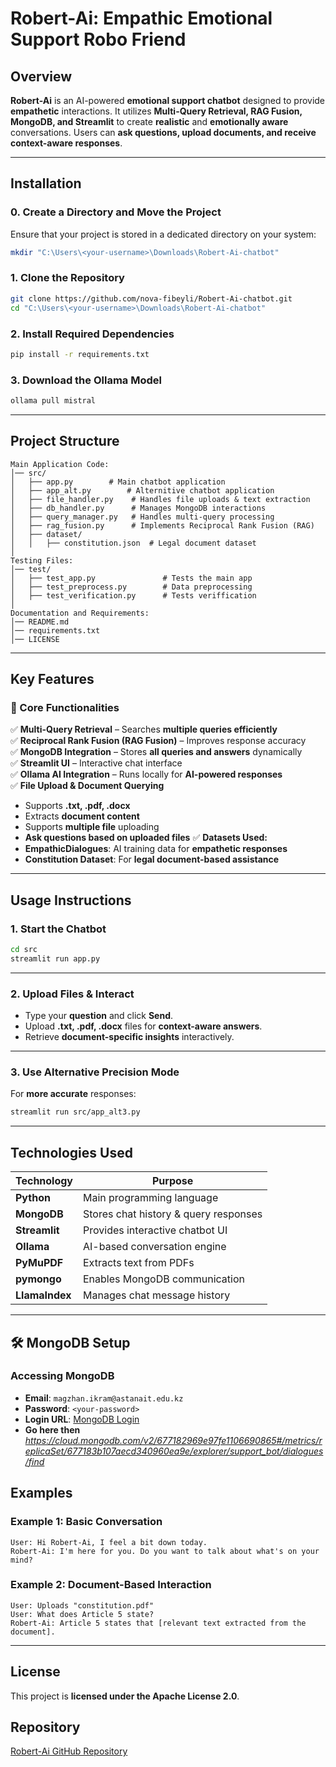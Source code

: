 # Robert-Ai: Empathic Emotional Support Robo Friend

## Overview

**Robert-Ai** is an AI-powered **emotional support chatbot** designed to provide **empathetic** interactions. It utilizes **Multi-Query Retrieval, RAG Fusion, MongoDB, and Streamlit** to create **realistic** and **emotionally aware** conversations. Users can **ask questions, upload documents, and receive context-aware responses**.

---

## Installation

### 0. Create a Directory and Move the Project

Ensure that your project is stored in a dedicated directory on your system:

```bash
mkdir "C:\Users\<your-username>\Downloads\Robert-Ai-chatbot"
```

### **1. Clone the Repository**

```bash
git clone https://github.com/nova-fibeyli/Robert-Ai-chatbot.git
cd "C:\Users\<your-username>\Downloads\Robert-Ai-chatbot"
```

### **2. Install Required Dependencies**

```bash
pip install -r requirements.txt
```

### **3. Download the Ollama Model**

```bash
ollama pull mistral
```

---

## **Project Structure**

```
Main Application Code:
│── src/
│   ├── app.py        # Main chatbot application
│   ├── app_alt.py        # Alternitive chatbot application
│   ├── file_handler.py    # Handles file uploads & text extraction
│   ├── db_handler.py      # Manages MongoDB interactions
│   ├── query_manager.py   # Handles multi-query processing
│   ├── rag_fusion.py      # Implements Reciprocal Rank Fusion (RAG)
│   ├── dataset/
│   │   ├── constitution.json  # Legal document dataset
│
Testing Files:
│── test/
│   ├── test_app.py               # Tests the main app
│   ├── test_preprocess.py        # Data preprocessing
│   ├── test_verification.py      # Tests veriffication
│
Documentation and Requirements:
│── README.md
│── requirements.txt
│── LICENSE
```

---

## **Key Features**

### **🔹 Core Functionalities**

✅ **Multi-Query Retrieval** – Searches **multiple queries efficiently**  
✅ **Reciprocal Rank Fusion (RAG Fusion)** – Improves response accuracy  
✅ **MongoDB Integration** – Stores **all queries and answers** dynamically  
✅ **Streamlit UI** – Interactive chat interface  
✅ **Ollama AI Integration** – Runs locally for **AI-powered responses**  
✅ **File Upload & Document Querying**

- Supports **.txt, .pdf, .docx**
- Extracts **document content**
- Supports **multiple file** uploading
- **Ask questions based on uploaded files**
  ✅ **Datasets Used:**
- **EmpathicDialogues**: AI training data for **empathetic responses**
- **Constitution Dataset**: For **legal document-based assistance**

---

## **Usage Instructions**

### **1. Start the Chatbot**

```bash
cd src
streamlit run app.py
```

---

### **2. Upload Files & Interact**

- Type your **question** and click **Send**.
- Upload **.txt, .pdf, .docx** files for **context-aware answers**.
- Retrieve **document-specific insights** interactively.

---

### **3. Use Alternative Precision Mode**

For **more accurate** responses:

```bash
streamlit run src/app_alt3.py
```

---

## **Technologies Used**

| **Technology** | **Purpose**                           |
| -------------- | ------------------------------------- |
| **Python**     | Main programming language             |
| **MongoDB**    | Stores chat history & query responses |
| **Streamlit**  | Provides interactive chatbot UI       |
| **Ollama**     | AI-based conversation engine          |
| **PyMuPDF**    | Extracts text from PDFs               |
| **pymongo**    | Enables MongoDB communication         |
| **LlamaIndex** | Manages chat message history          |

---

## **🛠 MongoDB Setup**

### **Accessing MongoDB**

- **Email**: `magzhan.ikram@astanait.edu.kz`
- **Password**: `<your-password>`
- **Login URL**: [MongoDB Login](https://account.mongodb.com/account/login?signedOut=true)
- **Go here then** *https://cloud.mongodb.com/v2/677182969e97fe1106690865#/metrics/replicaSet/677183b107aecd340960ea9e/explorer/support_bot/dialogues/find*

## **Examples**

### **Example 1: Basic Conversation**

```
User: Hi Robert-Ai, I feel a bit down today.
Robert-Ai: I'm here for you. Do you want to talk about what's on your mind?
```

### **Example 2: Document-Based Interaction**

```
User: Uploads "constitution.pdf"
User: What does Article 5 state?
Robert-Ai: Article 5 states that [relevant text extracted from the document].
```

---

## **License**

This project is **licensed under the Apache License 2.0**.

## **Repository**

[Robert-Ai GitHub Repository](https://github.com/nova-fibeyli/Robert-Ai-chatbot.git)

```

```
